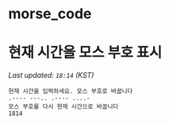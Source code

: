 # morse_code
# 현재 시간을 모스 부호 표시
<!-- MORSE_TIME_START -->
_Last updated: `18:14` (KST)_

```
현재 시간을 입력하세요. 모스 부호로 바꿉니다
.---- ---.. .---- ....-
모스 부호를 다시 현재 시간으로 바꿉니다
1814
```
<!-- MORSE_TIME_END -->
